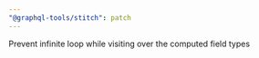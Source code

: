 ```yaml
---
"@graphql-tools/stitch": patch
---
```


Prevent infinite loop while visiting over the computed field types
